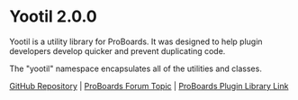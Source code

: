Yootil 2.0.0
============

Yootil is a utility library for ProBoards.  It was designed to help plugin developers develop quicker and prevent duplicating code.

The "yootil" namespace encapsulates all of the utilities and classes.

<a href="https://github.com/PopThosePringles/ProBoards-Yootil">GitHub Repository</a> | <a href="http://support.proboards.com/index.cgi?action=display&board=plugindatabase&thread=429360">ProBoards Forum Topic</a> | <a href="https://www.proboards.com/library/plugins/item/38">ProBoards Plugin Library Link</a>